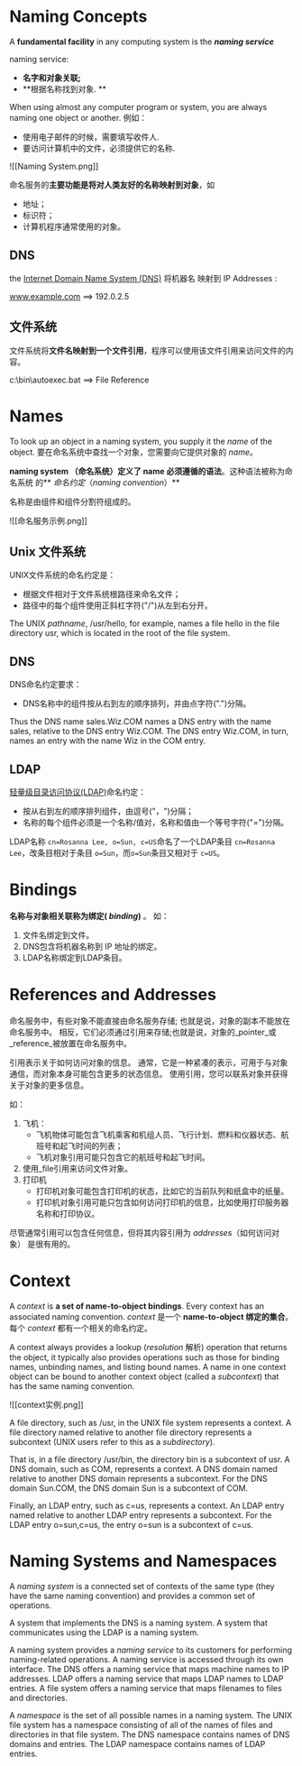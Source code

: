 # Naming Concepts

A **fundamental facility** in any computing system is the **_naming service_**

naming service:
- **名字和对象关联;**
- **根据名称找到对象. **


When using almost any computer program or system, you are always naming one object or another. 
例如：
- 使用电子邮件的时候，需要填写收件人. 
- 要访问计算机中的文件，必须提供它的名称. 

![[Naming System.png]]

命名服务的**主要功能是将对人类友好的名称映射到对象**，如
- 地址；
- 标识符；
- 计算机程序通常使用的对象。

## DNS
the [Internet Domain Name System (DNS)](http://www.ietf.org/rfc/rfc1034.txt) 将机器名 映射到 IP Addresses :

www.example.com ==> 192.0.2.5

## 文件系统
文件系统将**文件名映射到一个文件引用**，程序可以使用该文件引用来访问文件的内容。

c:\bin\autoexec.bat ==> File Reference

# Names

To look up an object in a naming system, you supply it the _name_ of the object.
要在命名系统中查找一个对象，您需要向它提供对象的 _name_。

**naming system （命名系统）定义了 name 必须遵循的语法**。这种语法被称为命名系统 的** _命名约定_（_naming convention_）**

名称是由组件和组件分割符组成的。

![[命名服务示例.png]]

## Unix 文件系统
UNIX文件系统的命名约定是：
- 根据文件相对于文件系统根路径来命名文件；
- 路径中的每个组件使用正斜杠字符("/")从左到右分开。

The UNIX _pathname_, /usr/hello, for example, names a file hello in the file directory usr, which is located in the root of the file system.

## DNS 
DNS命名约定要求：
- DNS名称中的组件按从右到左的顺序排列，并由点字符(".")分隔。

Thus the DNS name sales.Wiz.COM names a DNS entry with the name sales, relative to the DNS entry Wiz.COM. The DNS entry Wiz.COM, in turn, names an entry with the name Wiz in the COM entry.



## LDAP
[轻量级目录访问协议(LDAP)](http://www.ietf.org/rfc/rfc2251.txt)命名约定：
- 按从右到左的顺序排列组件，由逗号("，")分隔；
- 名称的每个组件必须是一个名称/值对，名称和值由一个等号字符("=")分隔。

LDAP名称 `cn=Rosanna Lee, o=Sun, c=US`命名了一个LDAP条目 `cn=Rosanna Lee`，改条目相对于条目 `o=Sun`，而`o=Sun`条目又相对于 `c=US`。

# Bindings

**名称与对象相关联称为绑定( _binding_)** 。
如：
1. 文件名绑定到文件。
2. DNS包含将机器名称到 IP 地址的绑定。
3. LDAP名称绑定到LDAP条目。

# References and Addresses
命名服务中，有些对象不能直接由命名服务存储;
也就是说，对象的副本不能放在命名服务中。
相反，它们必须通过引用来存储;也就是说，对象的_pointer_或_reference_被放置在命名服务中。

引用表示关于如何访问对象的信息。
通常，它是一种紧凑的表示，可用于与对象通信，而对象本身可能包含更多的状态信息。
使用引用，您可以联系对象并获得关于对象的更多信息。

如：
1. 飞机：
	- 飞机物体可能包含飞机乘客和机组人员、飞行计划、燃料和仪器状态、航班号和起飞时间的列表；
	- 飞机对象引用可能只包含它的航班号和起飞时间。
2. 使用_file引用来访问文件对象。
3. 打印机
	- 打印机对象可能包含打印机的状态，比如它的当前队列和纸盒中的纸量。
	- 打印机对象引用可能只包含如何访问打印机的信息，比如使用打印服务器名称和打印协议。

尽管通常引用可以包含任何信息，但将其内容引用为 _addresses_（如何访问对象） 是很有用的。

# Context

A _context_ is **a set of name-to-object bindings**. Every context has an associated naming convention. 
_context_ 是一个 **name-to-object 绑定的集合**。每个 _context_ 都有一个相关的命名约定。

A context always provides a lookup (_resolution_ 解析) operation that returns the object, it typically also provides operations such as those for binding names, unbinding names, and listing bound names. A name in one context object can be bound to another context object (called a _subcontext_) that has the same naming convention.

![[context实例.png]]

A file directory, such as /usr, in the UNIX file system represents a context. A file directory named relative to another file directory represents a subcontext (UNIX users refer to this as a _subdirectory_). 

That is, in a file directory /usr/bin, the directory bin is a subcontext of usr. A DNS domain, such as COM, represents a context. A DNS domain named relative to another DNS domain represents a subcontext. For the DNS domain Sun.COM, the DNS domain Sun is a subcontext of COM.

Finally, an LDAP entry, such as c=us, represents a context. An LDAP entry named relative to another LDAP entry represents a subcontext. For the LDAP entry o=sun,c=us, the entry o=sun is a subcontext of c=us.

# Naming Systems and Namespaces

A _naming system_ is a connected set of contexts of the same type (they have the same naming convention) and provides a common set of operations.

A system that implements the DNS is a naming system. A system that communicates using the LDAP is a naming system.

A naming system provides a _naming service_ to its customers for performing naming-related operations. A naming service is accessed through its own interface. The DNS offers a naming service that maps machine names to IP addresses. LDAP offers a naming service that maps LDAP names to LDAP entries. A file system offers a naming service that maps filenames to files and directories.

A _namespace_ is the set of all possible names in a naming system. The UNIX file system has a namespace consisting of all of the names of files and directories in that file system. The DNS namespace contains names of DNS domains and entries. The LDAP namespace contains names of LDAP entries.